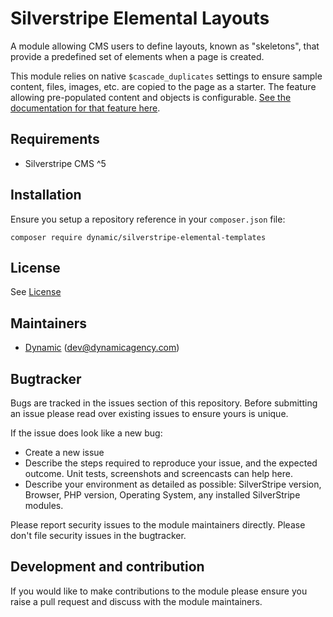 # Silverstripe Elemental Layouts

A module allowing CMS users to define layouts, known as "skeletons", that provide a predefined set of elements when a page is created.

This module relies on native `$cascade_duplicates` settings to ensure sample content, files, images, etc. are copied to the page as a starter. The feature allowing pre-populated content and objects is configurable. [See the documentation for that feature here]().

## Requirements

- Silverstripe CMS ^5

## Installation

Ensure you setup a repository reference in your `composer.json` file:

`composer require dynamic/silverstripe-elemental-templates`

## License

See [License](LICENSE.md)

## Maintainers
 *  [Dynamic](http://www.dynamicagency.com) (<dev@dynamicagency.com>)

## Bugtracker
Bugs are tracked in the issues section of this repository. Before submitting an issue please read over
existing issues to ensure yours is unique.

If the issue does look like a new bug:

 - Create a new issue
 - Describe the steps required to reproduce your issue, and the expected outcome. Unit tests, screenshots
 and screencasts can help here.
 - Describe your environment as detailed as possible: SilverStripe version, Browser, PHP version,
 Operating System, any installed SilverStripe modules.

Please report security issues to the module maintainers directly. Please don't file security issues in the bugtracker.

## Development and contribution
If you would like to make contributions to the module please ensure you raise a pull request and discuss with the module maintainers.
